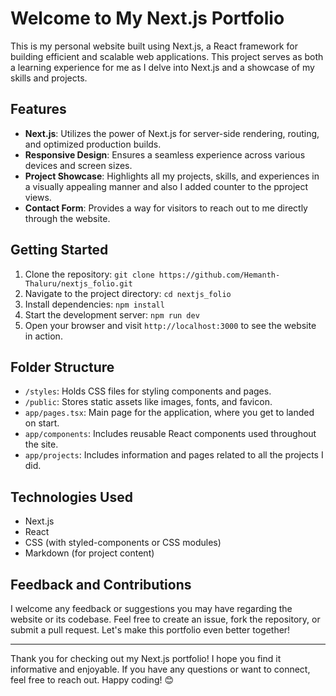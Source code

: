 # Welcome to My Next.js Portfolio

This is my personal website built using Next.js, a React framework for building efficient and scalable web applications. This project serves as both a learning experience for me as I delve into Next.js and a showcase of my skills and projects.

## Features

- **Next.js**: Utilizes the power of Next.js for server-side rendering, routing, and optimized production builds.
- **Responsive Design**: Ensures a seamless experience across various devices and screen sizes.
- **Project Showcase**: Highlights all my projects, skills, and experiences in a visually appealing manner and also I added counter to the pproject views.
- **Contact Form**: Provides a way for visitors to reach out to me directly through the website.

## Getting Started

1. Clone the repository: `git clone https://github.com/Hemanth-Thaluru/nextjs_folio.git`
2. Navigate to the project directory: `cd nextjs_folio`
3. Install dependencies: `npm install`
4. Start the development server: `npm run dev`
5. Open your browser and visit `http://localhost:3000` to see the website in action.

## Folder Structure

- `/styles`: Holds CSS files for styling components and pages.
- `/public`: Stores static assets like images, fonts, and favicon.
- `app/pages.tsx`: Main page for the application, where you get to landed on start.
- `app/components`: Includes reusable React components used throughout the site.
- `app/projects`: Includes information and pages related to all the projects I did.

## Technologies Used

- Next.js
- React
- CSS (with styled-components or CSS modules)
- Markdown (for project content)

## Feedback and Contributions

I welcome any feedback or suggestions you may have regarding the website or its codebase. Feel free to create an issue, fork the repository, or submit a pull request. Let's make this portfolio even better together!

---

Thank you for checking out my Next.js portfolio! I hope you find it informative and enjoyable. If you have any questions or want to connect, feel free to reach out. Happy coding! 😊